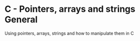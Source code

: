 # C - Pointers, arrays and strings General

Using pointers, arrays, strings and how to manipulate them in C
